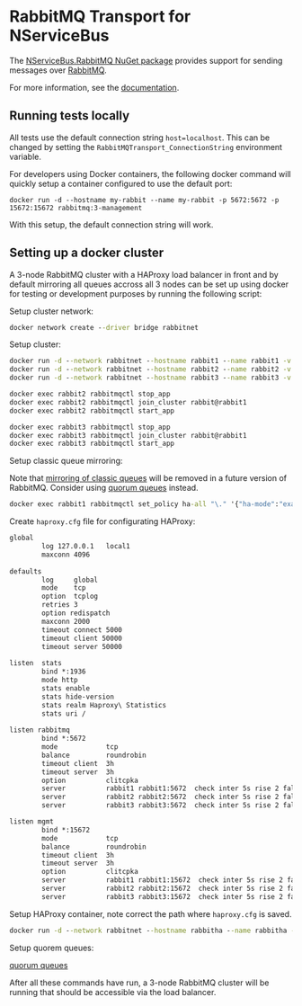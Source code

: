 # RabbitMQ Transport for NServiceBus

The [NServiceBus.RabbitMQ NuGet package](https://www.nuget.org/packages/NServiceBus.RabbitMQ) provides support for sending messages over [RabbitMQ](http://www.rabbitmq.com/).

For more information, see the [documentation](https://docs.particular.net/nservicebus/rabbitmq/).

## Running tests locally

All tests use the default connection string `host=localhost`. This can be changed by setting the `RabbitMQTransport_ConnectionString` environment variable.

For developers using Docker containers, the following docker command will quickly setup a container configured to use the default port:

`docker run -d --hostname my-rabbit --name my-rabbit -p 5672:5672 -p 15672:15672 rabbitmq:3-management`

With this setup, the default connection string will work.

## Setting up a docker cluster

A 3-node RabbitMQ cluster with a HAProxy load balancer in front and by default mirroring all queues accross all 3 nodes can be set up using docker for testing or development purposes by running the following script:

Setup cluster network:
```cmd
docker network create --driver bridge rabbitnet
```

Setup cluster:
```cmd
docker run -d --network rabbitnet --hostname rabbit1 --name rabbit1 -v rabbitmq-data:/var/lib/rabbitmq rabbitmq:3-management
docker run -d --network rabbitnet --hostname rabbit2 --name rabbit2 -v rabbitmq-data:/var/lib/rabbitmq rabbitmq:3-management
docker run -d --network rabbitnet --hostname rabbit3 --name rabbit3 -v rabbitmq-data:/var/lib/rabbitmq rabbitmq:3-management

docker exec rabbit2 rabbitmqctl stop_app
docker exec rabbit2 rabbitmqctl join_cluster rabbit@rabbit1
docker exec rabbit2 rabbitmqctl start_app

docker exec rabbit3 rabbitmqctl stop_app
docker exec rabbit3 rabbitmqctl join_cluster rabbit@rabbit1
docker exec rabbit3 rabbitmqctl start_app
```

Setup classic queue mirroring:

Note that [mirroring of classic queues](https://www.rabbitmq.com/ha.html) will be removed in a future version of RabbitMQ. Consider using [quorum queues](https://www.rabbitmq.com/quorum-queues.html) instead.

```cmd
docker exec rabbit1 rabbitmqctl set_policy ha-all "\." '{"ha-mode":"exactly","ha-params":2,"ha-sync-mode":"automatic"}'
```


Create `haproxy.cfg` file for configurating HAProxy:
```txt
global
        log 127.0.0.1   local1
        maxconn 4096
 
defaults
        log     global
        mode    tcp
        option  tcplog
        retries 3
        option redispatch
        maxconn 2000
        timeout connect 5000
        timeout client 50000
        timeout server 50000
 
listen  stats
        bind *:1936
        mode http
        stats enable
        stats hide-version
        stats realm Haproxy\ Statistics
        stats uri /
 
listen rabbitmq
        bind *:5672
        mode            tcp
        balance         roundrobin
        timeout client  3h
        timeout server  3h
        option          clitcpka
        server          rabbit1 rabbit1:5672  check inter 5s rise 2 fall 3
        server          rabbit2 rabbit2:5672  check inter 5s rise 2 fall 3
        server          rabbit3 rabbit3:5672  check inter 5s rise 2 fall 3

listen mgmt
        bind *:15672
        mode            tcp
        balance         roundrobin
        timeout client  3h
        timeout server  3h
        option          clitcpka
        server          rabbit1 rabbit1:15672  check inter 5s rise 2 fall 3
        server          rabbit2 rabbit2:15672  check inter 5s rise 2 fall 3
        server          rabbit3 rabbit3:15672  check inter 5s rise 2 fall 3
```

Setup HAProxy container, note correct the path where `haproxy.cfg` is saved.
```cmd
docker run -d --network rabbitnet --hostname rabbitha --name rabbitha -p 15672:15672 -p 5672:5672 -v ./haproxy.cfg:/usr/local/etc/haproxy/haproxy.cfg:ro haproxy:1.7
```

Setup quorem queues:

[quorum queues](https://www.rabbitmq.com/quorum-queues.html)

After all these commands have run, a 3-node RabbitMQ cluster will be running that should be accessible via the load balancer.
